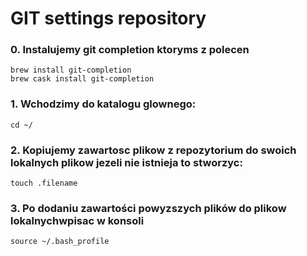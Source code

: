 # GIT settings repository

### 0. Instalujemy git completion ktoryms z polecen
    brew install git-completion
    brew cask install git-completion
### 1. Wchodzimy do katalogu glownego:
    cd ~/
### 2. Kopiujemy zawartosc plikow z repozytorium do swoich lokalnych plikow jezeli nie istnieja to stworzyc:
    touch .filename
### 3. Po dodaniu zawartości powyzszych plików do plikow lokalnychwpisac w konsoli
    source ~/.bash_profile

